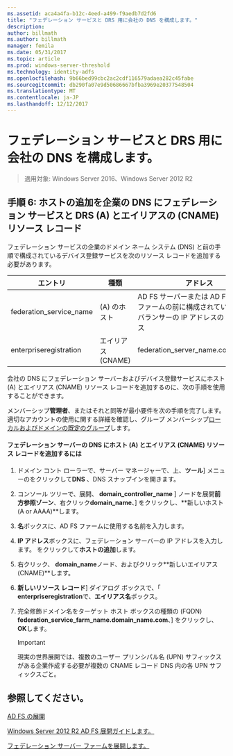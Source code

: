 ```yaml
---
ms.assetid: aca4a4fa-b12c-4eed-a499-f9aedb7d2fd6
title: "フェデレーション サービスと DRS 用に会社の DNS を構成します。"
description: 
author: billmath
ms.author: billmath
manager: femila
ms.date: 05/31/2017
ms.topic: article
ms.prod: windows-server-threshold
ms.technology: identity-adfs
ms.openlocfilehash: 9b66bed99cbc2ac2cdf116579adaea282c45fabe
ms.sourcegitcommit: db290fa07e9d50686667bfba3969e20377548504
ms.translationtype: MT
ms.contentlocale: ja-JP
ms.lasthandoff: 12/12/2017
---
```

# <a name="configure-corporate-dns-for-the-federation-service-and-drs"></a>フェデレーション サービスと DRS 用に会社の DNS を構成します。

>適用対象: Windows Server 2016、Windows Server 2012 R2
  
## <a name="step-6-add-a-host-a-and-alias-cname-resource-record-to-corporate-dns-for-the-federation-service-and-drs"></a>手順 6: ホストの追加を企業の DNS にフェデレーション サービスと DRS \(A\) とエイリアスの \(CNAME\) リソース レコード  
フェデレーション サービスの企業のドメイン ネーム システム \(DNS\) と前の手順で構成されているデバイス登録サービスを次のリソース レコードを追加する必要があります。  
  
|エントリ|種類|アドレス|  
|---------|--------|-----------|  
|federation\_service\_name|\(A\) のホスト|AD FS サーバーまたは AD FS サーバー ファームの前に構成されているロード バランサーの IP アドレスの IP アドレス|  
|enterpriseregistration|エイリアス \(CNAME\)|federation\_server\_name.contoso.com|  
  
会社の DNS にフェデレーション サーバーおよびデバイス登録サービスにホスト \(A\) とエイリアス \(CNAME\) リソース レコードを追加するのに、次の手順を使用することができます。  
  
メンバーシップ**管理者**、またはそれと同等が最小要件を次の手順を完了します。  適切なアカウントの使用に関する詳細を確認し、グループ メンバーシップ[ローカルおよびドメインの既定のグループ](https://go.microsoft.com/fwlink/?LinkId=83477)します。   
  
#### <a name="to-add-a-host-a-and-alias-cname-resource-records-to-dns-for-your-federation-server"></a>フェデレーション サーバーの DNS にホスト \(A\) とエイリアス \(CNAME\) リソース レコードを追加するには  
  
1.  ドメイン コント ローラーで、サーバー マネージャーで、上、**ツール**] メニューのをクリックして**DNS** 、DNS スナップインを開きます。  
  
2.  コンソール ツリーで、展開、 **domain\_controller\_name** ] ノードを展開**前方参照ゾーン**、右クリック**domain\_name**、] をクリックし、**新しいホスト \(A or AAAA\)**します。  
  
3.  **名**ボックスに、AD FS ファームに使用する名前を入力します。  
  
4.  **IP アドレス**ボックスに、フェデレーション サーバーの IP アドレスを入力します。 をクリックして**ホストの追加**します。  
  
5.  右クリック、 **domain\_name**ノード、およびクリック**新しいエイリアス \(CNAME\)**します。  
  
6.  **新しいリソース レコード**] ダイアログ ボックスで、「 **enterpriseregistration**で、**エイリアス名**ボックス。  
  
7.  完全修飾ドメイン名をターゲット ホスト ボックスの種類の \(FQDN\) **federation\_service\_farm\_name.domain\_name.com**、] をクリックし、 **OK**します。  
  
    > [!IMPORTANT]  
    > 現実の世界展開では、複数のユーザー プリンシパル名 \(UPN\) サフィックスがある企業作成する必要が複数の CNAME レコード DNS 内の各 UPN サフィックスごと。  
  
## <a name="see-also"></a>参照してください。 

[AD FS の展開](../../ad-fs/AD-FS-Deployment.md)  

[Windows Server 2012 R2 AD FS 展開ガイドします。](../../ad-fs/deployment/Windows-Server-2012-R2-AD-FS-Deployment-Guide.md)  
 
[フェデレーション サーバー ファームを展開します。](../../ad-fs/deployment/Deploying-a-Federation-Server-Farm.md)  
  

